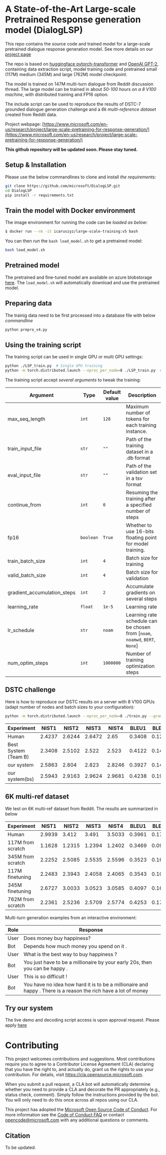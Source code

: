 # A State-of-the-Art Large-scale Pretrained Response generation model (DialogLSP)

This repo contains the source code and trained model for a large-scale pretrained dialogue response generation model. See more details on our [project page](https://www.microsoft.com/en-us/research/project/large-scale-pretraining-for-response-generation/)

The repo is based on [huggingface pytorch-transformer](https://github.com/huggingface/transfer-learning-conv-ai) and [OpenAI GPT-2](https://github.com/openai/gpt-2), containing data extraction script, model training code and pretrained small (117M) medium (345M) and large (762M) model checkpoint.

The model is trained on 147M multi-turn dialogue from Reddit discussion thread. The large model can be trained in about *50-100 hours on a 8 V100 machine*, with distributed training and FP16 option. 

The include script can be used to reproduce the results of DSTC-7 grounded dialogue generation challenge and a *6k multi-reference dataset* created from Reddit data. 

Project webpage: [https://www.microsoft.com/en-us/research/project/large-scale-pretraining-for-response-generation/](https://www.microsoft.com/en-us/research/project/large-scale-pretraining-for-response-generation/)


**This github repository will be updated soon. Please stay tuned.**




## Setup & Installation

Please use the below commandlines to clone and install *the requirements:*

```bash
git clone https://github.com/microsoft/DialogLSP.git
cd DialogLSP
pip install -r requirements.txt
```

## Train the model with Docker environment

The image environment for running the code can be *loaded as below*:  

```bash
$ docker run --rm -it icaruszyz/large-scale-training:v5 bash
```

You can then *run* the `bash load_model.sh` to get a pretrained model:

```bash
bash load_model.sh
```

## Pretrained model

The pretrained and fine-tuned model are available on azure blobstorage [here](). The `load_model.sh` will automatically download and use the pretrained model. 

## Preparing data

The trainig data need to be first processed into a database file with below *commandline*

```bash
python prepro_v4.py
```

## Using the training script

The training script can be used in single GPU or multi GPU settings:

```bash
python ./LSP_train.py  # Single GPU training
python -m torch.distributed.launch --nproc_per_node=8 ./LSP_train.py  # Training on 8 GPUs
```


The training script accept *several arguments* to tweak the training: 

Argument | Type | Default value | Description
---------|------|---------------|------------
max\_seq\_length | `int` | `128` | Maximum number of tokens for each training instance. 
train\_input\_file | `str` | `""` | Path of the training dataset in a .db format
eval\_input\_file | `str` | `""` | Path of the validation set in a tsv format
continue_from | `int` | `0` | Resuming the training after a specified number of steps
fp16 | `boolean` | `True` | Whether to use 16-bits floating point for model training.
train\_batch\_size | `int` | `4` | Batch size for training
valid\_batch\_size | `int` | `4` | Batch size for validation
gradient\_accumulation\_steps | `int` | `2` | Accumulate gradients on several steps
learning\_rate | `float` | `1e-5` | Learning rate
lr\_schedule | `str` | `noam` | Learning rate schedule can be chosen from [`noam`, `noamwd`, `BERT`, `None`]
num\_optim\_steps | `int` | `1000000` | Number of training optimization steps


## DSTC challenge

Here is how to reproduce our DSTC results on a server with 8 V100 GPUs (adapt number of nodes and batch sizes to your configuration):

```bash
python -m torch.distributed.launch --nproc_per_node=8 ./train.py --gradient_accumulation_steps=4 --lm_coef=2.0 --max_history=2 --n_epochs=1 --num_candidates=4 --personality_permutations=2 --train_batch_size=2 --valid_batch_size=2
```
| Experiment           | NIST1  | NIST2  | NIST3  | NIST4  | BLEU1  | BLEU2  | BLEU3  | BLEU4  | METEOR | entropy1 | entropy2 | entropy3 | entropy4 | diversity1 | diversity2 | avg_len |
|----------------------|--------|--------|--------|--------|--------|--------|--------|--------|--------|----------|----------|----------|----------|------------|------------|---------|
| Human                | 2.4237 | 2.6244 | 2.6472 | 2.65   | 0.3408 | 0.1235 | 0.0572 | 0.0313 | 0.0831 | 6.5893   | 9.7423   | 10.4101  | 10.4450  | 0.1666     | 0.6701     | 18.7568 |
| Best System (Team B) | 2.3408 | 2.5102 | 2.522  | 2.523  | 0.4122 | 0.1435 | 0.0501 | 0.0183 | 0.0807 | 5.3832   | 7.6065   | 8.5304   | 9.0298   | 0.1089     | 0.3249     | 15.1327 |
| our system           | 2.5863 | 2.804  | 2.823  | 2.8246 | 0.3927 | 0.1416 | 0.0555 | 0.0231 | 0.0851 | 5.5791   | 8.5109   | 9.6872   | 10.0765  | 0.0913     | 0.3973     | 16.9484 |
| our system(bs)       | 2.5943 | 2.9163 | 2.9624 | 2.9681 | 0.4238 | 0.1918 | 0.1027 | 0.0605 | 0.0929 | 6.0815   | 8.7379   | 9.4037   | 9.5697   | 0.1573     | 0.5103     | 14.1603 |



## 6K multi-ref dataset

We test on 6K multi-ref dataset from Reddit. The results are summarized in below

| Experiment                | NIST1  | NIST2  | NIST3  | NIST4  | BLEU1  | BLEU2  | BLEU3  | BLEU4  | METEOR   | entropy1 | entropy2 | entropy3 | entropy4 | diversity1 | diversity2 |
|---------------------------|--------|--------|--------|--------|--------|--------|--------|--------|----------|----------|----------|----------|----------|------------|------------|
| Human          | 2.9939 | 3.412  | 3.491  | 3.5033 | 0.3961 | 0.179  | 0.1071 | 0.0748 | 0.106361 | 6.864963 | 10.21325 | 10.97053 | 10.9951  | 0.145482   | 0.629633   |
| 117M from scratch  | 1.1628 | 1.2315 | 1.2394 | 1.2402 | 0.3469 | 0.0974 | 0.038  | 0.0177 | 0.061685 | 4.536772 | 6.142383 | 6.759354 | 7.110297 | 0.053304   | 0.159148   |
| 345M from scratch | 2.2252 | 2.5085 | 2.5535 | 2.5596 | 0.3523 | 0.1692 | 0.0834 | 0.0459 | 0.093443 | 5.198841 | 7.669613 | 8.623757 | 9.034887 | 0.066593   | 0.256432   |
| 117M finetuning    | 2.2483 | 2.3943 | 2.4058 | 2.4065 | 0.3543 | 0.1054 | 0.0385 | 0.0155 | 0.075305 | 5.14805  | 7.292704 | 8.118871 | 8.510193 | 0.080533   | 0.262462   |
| 345M finetuning   | 2.6727 | 3.0033 | 3.0523 | 3.0585 | 0.4097 | 0.1696 | 0.0831 | 0.0456 | 0.098122 | 5.276367 | 7.765976 | 8.727143 | 9.125835 | 0.06801    | 0.263088   |
| 762M from scratch  | 2.2361 | 2.5236 | 2.5709 | 2.5774 | 0.4253 | 0.1787 | 0.0907 | 0.0519 | 0.095325 | 5.347718 | 7.964725 | 8.944626 | 9.322642 | 0.074926   | 0.293058   |

<!--## ConvAI challenge -->

Multi-turn generation examples from an interactive environment:

|Role | Response |
|---------|--------|
|User | Does money buy happiness? |
| Bot |  Depends how much money you spend on it .|
|User | What is the best way to buy happiness ? |
| Bot | You just have to be a millionaire by your early 20s, then you can be happy . |
|User |This is so difficult ! |
| Bot | You have no idea how hard it is to be a millionaire and happy . There is a reason the rich have a lot of money |


## Try our system
The live demo and decoding script access is upon approval request. Please apply [here](https://docs.google.com/spreadsheets/d/1epTNfaqva1isVO_o9pbyhVLsnzDn58dGkcLB0OUVcqs/edit?usp=sharing)

<!--This model should give a Hits@1 over 79, perplexity of 20.5 and F1 of 16.5 using the convai2 evaluation script (see below).

These numbers are slightly lower than the number we obtained in the ConvAI2 competition. Here is what you can tweak to reach the same results:

- in the ConvAI2 competition we also used tweaked position emebddings so that the history of the dialog always start at with the same embeddings. This is easy to add with pytorch-pretrained-bert and should improve the hits@1 metric.
- in the ConvAI2 competition we used a beam search decoder. While the results are better in term of f1 metric, our feeling is that the human experience is les compelling with beam search versus the nucleus sampling detector which is provided in the present repository.-->

<!--## Using the interaction script

The training script saves all the experiments and checkpoints in a sub-folder named with the timestamp of the experiment in the `./runs` folder of the repository base folder.

You can then use the interactive script to interact with the model simply by pointing to this folder.

Here is an example command line to run the interactive script:

```bash
python ./interact.py --model_checkpoint ./data/Apr17_13-31-38_thunder/  # run the interactive script with a training checkpoint
python ./interact.py  # run the interactive script with the finetuned model on our S3
```

The fine-tuned model will gives FINAL Hits@1: 0.715

The interactive script accept a few arguments to tweak the decoding algorithm:

Argument | Type | Default value | Description
---------|------|---------------|------------
dataset_path | `str` | `""` | Path or url of the dataset. If empty download from S3.
dataset_cache | `str` | `'./dataset_cache.bin'` | Path or url of the dataset cache
model | `str` | `"openai-gpt"` | Path, url or short name of the model
max_history | `int` | `2` | Number of previous utterances to keep in history
device | `str` | `cuda` if `torch.cuda.is_available()` else `cpu` | Device (cuda or cpu)
no_sample | action `store_true` | Set to use greedy decoding instead of sampling
max_length | `int` | `20` | Maximum length of the output utterances
min_length | `int` | `1` | Minimum length of the output utterances
seed | `int` | `42` | Seed
temperature | `int` | `0.7` | Sampling softmax temperature
top_k | `int` | `0` | Filter top-k tokens before sampling (`<=0`: no filtering)
top_p | `float` | `0.9` | Nucleus filtering (top-p) before sampling (`<=0.0`: no filtering)

## Running ConvAI2 evaluation scripts

To run the evaluation scripts of the ConvAI2 challenge, you first need to install `ParlAI` in the repo base folder like this:

```bash
git clone https://github.com/facebookresearch/ParlAI.git
cd ParlAI
python setup.py develop
```

You can then run the evaluation script from `ParlAI` base folder:

```bash
cd ParlAI
python ../convai_evaluation.py --eval_type hits@1  # to download and evaluate our fine-tuned model on hits@1 metric
python ../convai_evaluation.py --eval_type hits@1  --model_checkpoint ./data/Apr17_13-31-38_thunder/  # to evaluate a training checkpoint on hits@1 metric
```

The evaluation script accept a few arguments to select the evaluation metric and tweak the decoding algorithm:

Argument | Type | Default value | Description
---------|------|---------------|------------
eval_type | `str` | `"hits@1"` | Evaluate the model on `hits@1`, `ppl` or `f1` metric on the ConvAI2 validation dataset
model | `str` | `"openai-gpt"` | Path, url or short name of the model
max_history | `int` | `2` | Number of previous utterances to keep in history
device | `str` | `cuda` if `torch.cuda.is_available()` else `cpu` | Device (cuda or cpu)
no_sample | action `store_true` | Set to use greedy decoding instead of sampling
max_length | `int` | `20` | Maximum length of the output utterances
min_length | `int` | `1` | Minimum length of the output utterances
seed | `int` | `42` | Seed
temperature | `int` | `0.7` | Sampling softmax temperature
top_k | `int` | `0` | Filter top-k tokens before sampling (`<=0`: no filtering)
top_p | `float` | `0.9` | Nucleus filtering (top-p) before sampling (`<=0.0`: no filtering)

-->

# Contributing

This project welcomes contributions and suggestions.  Most contributions require you to agree to a
Contributor License Agreement (CLA) declaring that you have the right to, and actually do, grant us
the rights to use your contribution. For details, visit https://cla.opensource.microsoft.com.

When you submit a pull request, a CLA bot will automatically determine whether you need to provide
a CLA and decorate the PR appropriately (e.g., status check, comment). Simply follow the instructions
provided by the bot. You will only need to do this once across all repos using our CLA.

This project has adopted the [Microsoft Open Source Code of Conduct](https://opensource.microsoft.com/codeofconduct/).
For more information see the [Code of Conduct FAQ](https://opensource.microsoft.com/codeofconduct/faq/) or
contact [opencode@microsoft.com](mailto:opencode@microsoft.com) with any additional questions or comments.


## Citation

To be updated.

<!--If you use this code in your research, you can cite our [arxiv paper]():

```bash
@article{
}
```-->
